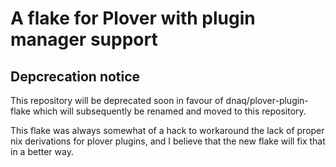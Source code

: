# A flake for Plover with plugin manager support

## Depcrecation notice

This repository will be deprecated soon in favour of dnaq/plover-plugin-flake
which will subsequently be renamed and moved to this repository.

This flake was always somewhat of a hack to workaround the lack of
proper nix derivations for plover plugins, and I believe that the new
flake will fix that in a better way.
